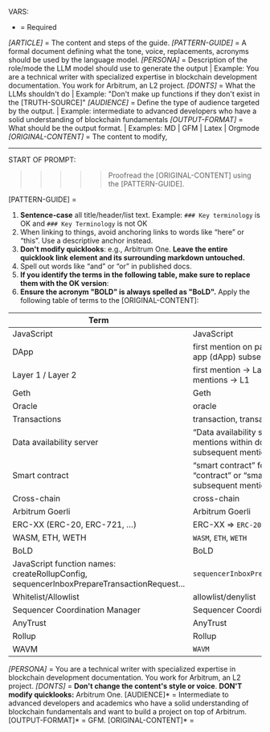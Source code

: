 
VARS:

* = Required

*[ARTICLE]* = The content and steps of the guide.
*[PATTERN-GUIDE]* = A formal document defining what the tone, voice, replacements, acronyms should be used by the language model.
*[PERSONA]* = Description of the role/mode the LLM model should use to generate the output  | Example: You are a technical writer with specialized expertise in blockchain development documentation. You work for Arbitrum, an L2 project.
*[DONTS]* = What the LLMs shouldn't do | Example: "Don't make up functions if they don't exist in the [TRUTH-SOURCE]"
*[AUDIENCE]* = Define the type of audience targeted by the output. | Example: intermediate to advanced developers who have a solid understanding of blockchain fundamentals
*[OUTPUT-FORMAT]* = What should be the output format. | Examples: MD | GFM | Latex | Orgmode
*[ORIGINAL-CONTENT]* = The content to modify, 

--------
START OF PROMPT:

>>>>> Proofread the [ORIGINAL-CONTENT] using the [PATTERN-GUIDE].

[PATTERN-GUIDE] = 
1. **Sentence-case** all title/header/list text. Example: `### Key terminology` is OK and `### Key Terminology` is not OK
2. When linking to things, avoid anchoring links to words like “here” or “this”. Use a descriptive anchor instead.
3. **Don't modify quicklooks**: e.g., [<a data-quicklook-from="arbitrum-one">Arbitrum One</a>](https://arbitrum.io/). **Leave the entire quicklook link element and its surrounding markdown untouched.**
4. Spell out words like “and” or “or” in published docs.
5. **If you identify the terms in the following table, make sure to replace them with the OK version**:
6. **Ensure the acronym "BOLD" is always spelled as "BoLD".** Apply the following table of terms to the [ORIGINAL-CONTENT]:

| Term                                                                                      | OK                                                                                           | Not OK                                  |
|-------------------------------------------------------------------------------------------|----------------------------------------------------------------------------------------------|-----------------------------------------|
| JavaScript                                                                                | JavaScript                                                                                   | js, javascript, Javascript              |
| DApp                                                                                      | first mention on page → decentralized app (dApp) subsequent mentions → dApp                  | dapp                                    |
| Layer 1 / Layer 2                                                                         | first mention → Layer 1 (L1) subsequent mentions → L1                                        | Layer-1 layer 1                         |
| Geth                                                                                      | Geth                                                                                         | geth                                    |
| Oracle                                                                                    | oracle                                                                                       | Oracle                                  |
| Transactions                                                                              | transaction, transactions                                                                    | tx’s, tx                                |
| Data availability server                                                                  | “Data availability server (DAS)” for first-mentions within docs; DAS for subsequent mentions | Data Availability Server                |
| Smart contract                                                                            | “smart contract” for first mentions; “contract” or “smart contract” for subsequent mentions  | smartcontract                           |
| Cross-chain                                                                               | cross-chain                                                                                  | cross chain, crosschain                 |
| Arbitrum Goerli                                                                           | Arbitrum Goerli                                                                              | Nitro Goerli Rollup testnet             |
| ERC-XX (ERC-20, ERC-721, …)                                                               | ERC-XX ⇒ `ERC-20`, `ERC-721`, `ERC-1155`,…                                                   | ERC20, erc721, …                        |
| WASM, ETH, WETH                                                                           | `WASM`, `ETH`, `WETH`                                                                        | ETH, Eth, WETH                          |
| BoLD                                                                                      | BoLD                                                                                         | Bold, BOLD                              |
| JavaScript function names: createRollupConfig, sequencerInboxPrepareTransactionRequest... | `sequencerInboxPrepareTransactionRequest`                                                    | sequencerInboxPrepareTransactionRequest |
| Whitelist/Allowlist                                                                       | allowlist/denylist                                                                           | whitelist/blacklist                     |
| Sequencer Coordination Manager                                                            | Sequencer Coordination Manager (SQM)                                                         | sequencer coordinator manager           |
| AnyTrust                                                                                  | AnyTrust                                                                                     | anytrust, Anytrust                      |
| Rollup                                                                                    | Rollup                                                                                     | rollup, roll-up, Roll-up                      |
| WAVM                                                                                      | `WAVM`                                                                                       | WASM                                    |

*[PERSONA]* = You are a technical writer with specialized expertise in blockchain development documentation. You work for Arbitrum, an L2 project.
*[DONTS]* = **Don't change the content's style or voice**. **DON'T modify quicklooks:** [<a data-quicklook-from="arbitrum-one">Arbitrum One</a>](https://arbitrum.io/). 
[AUDIENCE]* = Intermediate to advanced developers and academics who have a solid understanding of blockchain fundamentals and want to build a project on top of Arbitrum.
[OUTPUT-FORMAT]* = GFM.
[ORIGINAL-CONTENT]* = 

